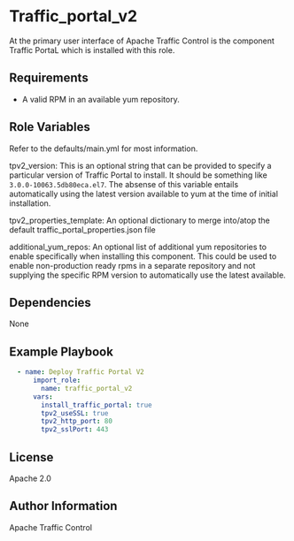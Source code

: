 <!--
    Licensed to the Apache Software Foundation (ASF) under one
    or more contributor license agreements.  See the NOTICE file
    distributed with this work for additional information
    regarding copyright ownership.  The ASF licenses this file
    to you under the Apache License, Version 2.0 (the
    "License"); you may not use this file except in compliance
    with the License.  You may obtain a copy of the License at

      http://www.apache.org/licenses/LICENSE-2.0

    Unless required by applicable law or agreed to in writing,
    software distributed under the License is distributed on an
    "AS IS" BASIS, WITHOUT WARRANTIES OR CONDITIONS OF ANY
    KIND, either express or implied.  See the License for the
    specific language governing permissions and limitations
    under the License.
-->
Traffic_portal_v2
=========

At the primary user interface of Apache Traffic Control is the component Traffic PortaL which is installed with this role.

Requirements
------------

* A valid RPM in an available yum repository.

Role Variables
--------------

Refer to the defaults/main.yml for most information.

tpv2_version: This is an optional string that can be provided to specify a particular version of Traffic Portal to install.  It should be something like `3.0.0-10063.5db80eca.el7`.  The absense of this variable entails automatically using the latest version available to yum at the time of initial installation.

tpv2_properties_template: An optional dictionary to merge into/atop the default traffic_portal_properties.json file

additional_yum_repos: An optional list of additional yum repositories to enable specifically when installing this component.  This could be used to enable non-production ready rpms in a separate repository and not supplying the specific RPM version to automatically use the latest available.

Dependencies
------------

None

Example Playbook
----------------
```yaml
  - name: Deploy Traffic Portal V2
      import_role:
        name: traffic_portal_v2
      vars:
        install_traffic_portal: true
        tpv2_useSSL: true
        tpv2_http_port: 80
        tpv2_sslPort: 443
```

License
-------

Apache 2.0

Author Information
------------------

Apache Traffic Control
